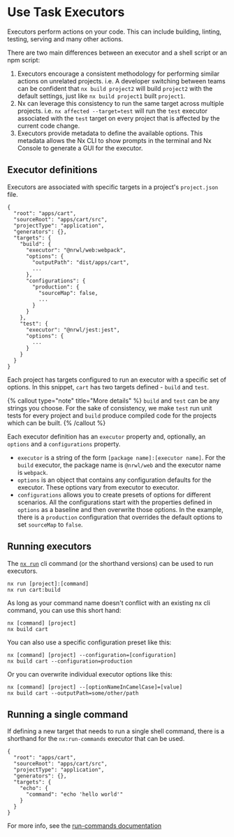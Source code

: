 # Use Task Executors

Executors perform actions on your code. This can include building, linting, testing, serving and many other actions.

There are two main differences between an executor and a shell script or an npm script:

1. Executors encourage a consistent methodology for performing similar actions on unrelated projects. i.e. A developer switching between teams can be confident that `nx build project2` will build `project2` with the default settings, just like `nx build project1` built `project1`.
2. Nx can leverage this consistency to run the same target across multiple projects. i.e. `nx affected --target=test` will run the `test` executor associated with the `test` target on every project that is affected by the current code change.
3. Executors provide metadata to define the available options. This metadata allows the Nx CLI to show prompts in the terminal and Nx Console to generate a GUI for the executor.

## Executor definitions

Executors are associated with specific targets in a project's `project.json` file.

```jsonc {% fileName="project.json" %}
{
  "root": "apps/cart",
  "sourceRoot": "apps/cart/src",
  "projectType": "application",
  "generators": {},
  "targets": {
    "build": {
      "executor": "@nrwl/web:webpack",
      "options": {
        "outputPath": "dist/apps/cart",
        ...
      },
      "configurations": {
        "production": {
          "sourceMap": false,
          ...
        }
      }
    },
    "test": {
      "executor": "@nrwl/jest:jest",
      "options": {
        ...
      }
    }
  }
}
```

Each project has targets configured to run an executor with a specific set of options. In this snippet, `cart` has two targets defined - `build` and `test`.

{% callout type="note" title="More details" %}
`build` and `test` can be any strings you choose. For the sake of consistency, we make `test` run unit tests for every project and `build` produce compiled code for the projects which can be built.
{% /callout %}

Each executor definition has an `executor` property and, optionally, an `options` and a `configurations` property.

- `executor` is a string of the form `[package name]:[executor name]`. For the `build` executor, the package name is `@nrwl/web` and the executor name is `webpack`.
- `options` is an object that contains any configuration defaults for the executor. These options vary from executor to executor.
- `configurations` allows you to create presets of options for different scenarios. All the configurations start with the properties defined in `options` as a baseline and then overwrite those options. In the example, there is a `production` configuration that overrides the default options to set `sourceMap` to `false`.

## Running executors

The [`nx run`](/nx/run) cli command (or the shorthand versions) can be used to run executors.

```shell
nx run [project]:[command]
nx run cart:build
```

As long as your command name doesn't conflict with an existing nx cli command, you can use this short hand:

```shell
nx [command] [project]
nx build cart
```

You can also use a specific configuration preset like this:

```shell
nx [command] [project] --configuration=[configuration]
nx build cart --configuration=production
```

Or you can overwrite individual executor options like this:

```shell
nx [command] [project] --[optionNameInCamelCase]=[value]
nx build cart --outputPath=some/other/path
```

## Running a single command

If defining a new target that needs to run a single shell command, there is a shorthand for the `nx:run-commands` executor that can be used.

```jsonc {% fileName="project.json" %}
{
  "root": "apps/cart",
  "sourceRoot": "apps/cart/src",
  "projectType": "application",
  "generators": {},
  "targets": {
    "echo": {
      "command": "echo 'hello world'"
    }
  }
}
```

For more info, see the [run-commands documentation](/packages/nx/executors/run-commands)

